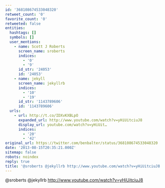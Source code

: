 ```yaml
---
id: '368108674533048320'
retweet_count: '0'
favorite_count: '0'
retweeted: false
entities:
  hashtags: []
  symbols: []
  user_mentions:
    - name: Scott J Roberts
      screen_name: sroberts
      indices:
        - '0'
        - '9'
      id_str: '24053'
      id: '24053'
    - name: jekyll
      screen_name: jekyllrb
      indices:
        - '10'
        - '19'
      id_str: '1143789606'
      id: '1143789606'
  urls:
    - url: http://t.co/IDXvKXBLpO
      expanded_url: http://www.youtube.com/watch?v=yHiUitciuJ8
      display_url: youtube.com/watch?v=yHiUit…
      indices:
        - '20'
        - '42'
original_url: https://twitter.com/benbalter/status/368108674533048320
date: '2013-08-15T20:35:21.000Z'
sitemap: false
robots: noindex
reply: true
title: '@sroberts @jekyllrb http://www.youtube.com/watch?v=yHiUitciuJ8'
---
```


@sroberts @jekyllrb http://www.youtube.com/watch?v=yHiUitciuJ8